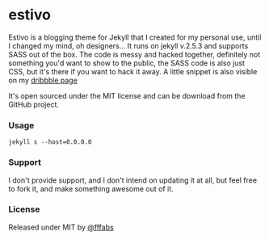 # estivo
Estivo is a blogging theme for Jekyll that I created for my personal use, until I changed my mind, oh designers...
It runs on jekyll v.2.5.3 and supports SASS out of the box. The code is messy and hacked together, definitely not something you'd want to show to the public, the SASS code is also just CSS, but it's there if you want to hack it away. A little snippet is also visible on my [dribbble page](https://drbl.in/nyKl)

It's open sourced under the MIT license and can be download from the GitHub project.

### Usage

`
jekyll s --host=0.0.0.0
`

### Support

I don't provide support, and I don't intend on updating it at all, but feel free to fork it, and make something awesome out of it.

### License

Released under MIT by [@fffabs](https://twitter.com/fffabs)
